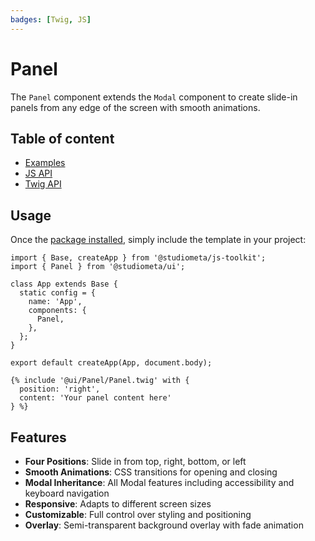 ```yaml
---
badges: [Twig, JS]
---
```


# Panel <Badges :texts="$frontmatter.badges" />

The `Panel` component extends the `Modal` component to create slide-in panels from any edge of the screen with smooth animations.

## Table of content

- [Examples](./examples)
- [JS API](./js-api)
- [Twig API](./twig-api)

## Usage

Once the [package installed](/guide/installation/), simply include the template in your project:

```js{2,8}
import { Base, createApp } from '@studiometa/js-toolkit';
import { Panel } from '@studiometa/ui';

class App extends Base {
  static config = {
    name: 'App',
    components: {
      Panel,
    },
  };
}

export default createApp(App, document.body);
```

```twig
{% include '@ui/Panel/Panel.twig' with {
  position: 'right',
  content: 'Your panel content here'
} %}
```

## Features

- **Four Positions**: Slide in from top, right, bottom, or left
- **Smooth Animations**: CSS transitions for opening and closing
- **Modal Inheritance**: All Modal features including accessibility and keyboard navigation
- **Responsive**: Adapts to different screen sizes
- **Customizable**: Full control over styling and positioning
- **Overlay**: Semi-transparent background overlay with fade animation
